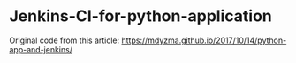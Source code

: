 # Jenkins-CI-for-python-application
Original code from this article: https://mdyzma.github.io/2017/10/14/python-app-and-jenkins/
